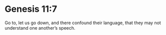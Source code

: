 # Genesis 11:7

Go to, let us go down, and there confound their language, that they may not understand one another’s speech.